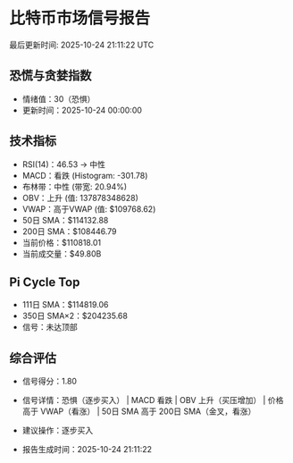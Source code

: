 # 比特币市场信号报告

最后更新时间: 2025-10-24 21:11:22 UTC

## 恐慌与贪婪指数
- 情绪值：30（恐惧）
- 更新时间：2025-10-24 00:00:00

## 技术指标
- RSI(14)：46.53 → 中性
- MACD：看跌 (Histogram: -301.78)
- 布林带：中性 (带宽: 20.94%)
- OBV：上升 (值: 137878348628)
- VWAP：高于VWAP (值: $109768.62)
- 50日 SMA：$114132.88
- 200日 SMA：$108446.79
- 当前价格：$110818.01
- 当前成交量：$49.80B

## Pi Cycle Top
- 111日 SMA：$114819.06
- 350日 SMA×2：$204235.68
- 信号：未达顶部

## 综合评估
- 信号得分：1.80
- 信号详情：恐惧（逐步买入） | MACD 看跌 | OBV 上升（买压增加） | 价格高于 VWAP（看涨） | 50日 SMA 高于 200日 SMA（金叉，看涨）
- 建议操作：逐步买入

- 报告生成时间：2025-10-24 21:11:22